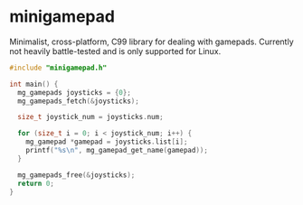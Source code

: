 # minigamepad

Minimalist, cross-platform, C99 library for dealing with gamepads. Currently not heavily battle-tested and is only supported for Linux.

```c
#include "minigamepad.h"

int main() {
  mg_gamepads joysticks = {0};
  mg_gamepads_fetch(&joysticks);

  size_t joystick_num = joysticks.num;

  for (size_t i = 0; i < joystick_num; i++) {
    mg_gamepad *gamepad = joysticks.list[i];
    printf("%s\n", mg_gamepad_get_name(gamepad));
  }

  mg_gamepads_free(&joysticks);
  return 0;
}
```
